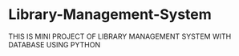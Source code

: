 # Library-Management-System

THIS IS MINI PROJECT OF LIBRARY MANAGEMENT SYSTEM WITH DATABASE USING PYTHON

